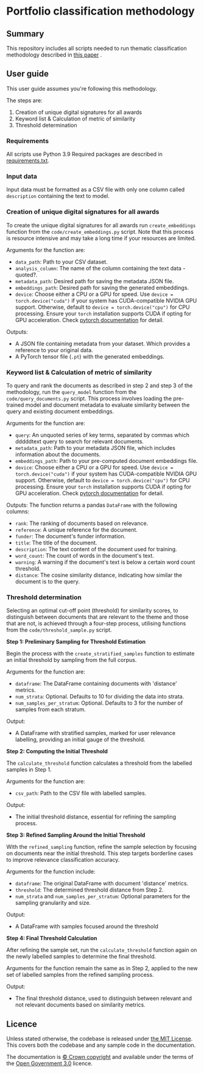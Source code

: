 # Portfolio classification methodology



## Summary

This repository includes all scripts needed to run thematic classification methodology described in [this paper](https://www.ukri.org/publications/investment-portfolio-classification/) .



## User guide

This user guide assumes you're following this methodology.

The steps are:

1. Creation of unique digital signatures for all awards
2. Keyword list & Calculation of metric of similarity
3. Threshold determination



### Requirements

All scripts use Python 3.9
Required packages are described in [requirements.txt](filepath).



### Input data

Input data must be formatted as a CSV file with only one column called `description` containing the text to model.



### Creation of unique digital signatures for all awards

To create the unique digital signatures for all awards run `create_embeddings` function from the `code/create_embeddings.py` script. Note that this process is resource intensive and may take a long time if your resources are limited.

Arguments for the function are:

  - `data_path`: Path to your CSV dataset.
  - `analysis_column`: The name of the column containing the text data - quoted?.
  - `metadata_path`: Desired path for saving the metadata JSON file.
  - `embeddings_path`: Desired path for saving the generated embeddings.
  - `device`: Choose either a CPU or a GPU for speed. Use `device = torch.device("cuda")` if your system has CUDA-compatible NVIDIA GPU support. Otherwise, default to `device = torch.device("cpu")` for CPU processing. Ensure your `torch` installation supports CUDA if opting for GPU acceleration. Check [pytorch documentation](link) for detail.

Outputs:

  - A JSON file containing metadata from your dataset. Which provides a reference to your original data.
  - A PyTorch tensor file (`.pt`) with the generated embeddings.



### Keyword list & **Calculation of metric of similarity**

To query and rank the documents as described in step 2 and step 3 of the methodology, run the `query_model` function from the `code/query_documents.py` script. This process involves loading the pre-trained model and document metadata to evaluate similarity between the query and existing document embeddings.

Arguments for the function are:

  - `query`: An unquoted series of key terms, separated by commas which dddddtext query to search for relevant documents.
  - `metadata_path`: Path to your metadata JSON file, which includes information about the documents.
  - `embeddings_path`: Path to your pre-computed document embeddings file.
  - `device`: Choose either a CPU or a GPU for speed. Use `device = torch.device("cuda")` if your system has CUDA-compatible NVIDIA GPU support. Otherwise, default to `device = torch.device("cpu")` for CPU processing. Ensure your `torch` installation supports CUDA if opting for GPU acceleration. Check [pytorch documentation](https://pytorch.org/) for detail.


Outputs: The function returns a pandas `DataFrame` with the following columns:

  - `rank`: The ranking of documents based on relevance.
  - `reference`: A unique reference for the document.
  - `funder`: The document's funder information.
  - `title`: The title of the document.
  - `description`: The text content of the document used for training.
  - `word_count`: The count of words in the document's text.
  - `warning`: A warning if the document's text is below a certain word count threshold.
  - `distance`: The cosine similarity distance, indicating how similar the document is to the query.



### Threshold determination

Selecting an optimal cut-off point (threshold) for similarity scores, to distinguish between documents that are relevant to the theme and those that are not, is achieved through a four-step process, utilising functions from the `code/threshold_sample.py` script.

**Step 1: Preliminary Sampling for Threshold Estimation**

Begin the process with the `create_stratified_samples` function to estimate an initial threshold by sampling from the full corpus.

Arguments for the function are:

- `dataframe`: The DataFrame containing documents with 'distance' metrics.
- `num_strata`: Optional. Defaults to 10 for dividing the data into strata.
- `num_samples_per_stratum`: Optional. Defaults to 3 for the number of samples from each stratum.

Output:

- A DataFrame with stratified samples, marked for user relevance labelling, providing an initial gauge of the threshold.

**Step 2: Computing the Initial Threshold**

The `calculate_threshold` function calculates a threshold from the labelled samples in Step 1.

Arguments for the function are:

- `csv_path`: Path to the CSV file with labelled samples.

Output:

- The initial threshold distance, essential for refining the sampling process.

**Step 3: Refined Sampling Around the Initial Threshold**

With the `refined_sampling` function, refine the sample selection by focusing on documents near the initial threshold. This step targets borderline cases to improve relevance classification accuracy.

Arguments for the function include:

- `dataframe`: The original DataFrame with document 'distance' metrics.
- `threshold`: The determined threshold distance from Step 2.
- `num_strata` and `num_samples_per_stratum`: Optional parameters for the sampling granularity and size.

Output:

- A DataFrame with samples focused around the threshold

**Step 4: Final Threshold Calculation**

After refining the sample set, run the `calculate_threshold` function again on the newly labelled samples to determine the final threshold.

Arguments for the function remain the same as in Step 2, applied to the new set of labelled samples from the refined sampling process.

Output:

- The final threshold distance, used to distinguish between relevant and not relevant documents based on similarity metrics.



## Licence

Unless stated otherwise, the codebase is released under [the MIT License](https://github.com/ukri-analysis/portfolio-classification/tree/set-up-project?tab=License-1-ov-file). This covers both the codebase and any sample code in the documentation.

The documentation is [© Crown copyright](http://www.nationalarchives.gov.uk/information-management/re-using-public-sector-information/uk-government-licensing-framework/crown-copyright/) and available under the terms of the [Open Government 3.0](http://www.nationalarchives.gov.uk/doc/open-government-licence/version/3/) licence.



